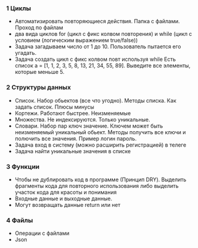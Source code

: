 ### 1 Циклы
- Автоматизировать повторяющиеся действия. Папка с файлами. Проход по файлам
- два вида циклов for (цикл с фикс колвом повторения) и while (цикл с условием (логическим выражением true/false))
- Задача загадываем число от 1 до 10. Пользователь пытается его угадать.
- Задача создать цикл с фикс колвом повт используя while 
Есть список a = [1, 1, 2, 3, 5, 8, 13, 21, 34, 55, 89].
Выведите все элементы, которые меньше 5.
### 2 Структуры данных
- Список. Набор обьектов (все что угодно). Методы списка. Как задать список. Плюсы минусы
- Кортежи. Работают быстрее. Неизменяемые
- Множества. Не индексируются. Только уникальные. 
- Словари. Набор пар ключ значение. Ключем может быть неизменяемый уникальный обьект. Методы получить все ключи и полючить все значения. Пример логин пароль.
- Задача вход в систему (можно расширить регистрацией) в телеге
- Задача найти уникальные значения в списке

### 3 Функции
- Чтобы не дублировать код в программе (Принцип DRY). Выделить фрагменты кода для повторного использования либо выделить участок кода для красоты и понимания
- Входные данные и выходные данные. 
- Могут возвращать данные return или нет

### 4 Файлы
- Операции с файлами
- Json
